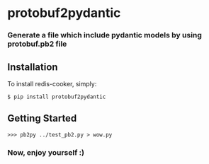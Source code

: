 # protobuf2pydantic
### Generate a file which include pydantic models by using protobuf.pb2 file
## Installation
To install redis-cooker, simply:

    $ pip install protobuf2pydantic

## Getting Started

    >>> pb2py ../test_pb2.py > wow.py

### Now, enjoy yourself :)
